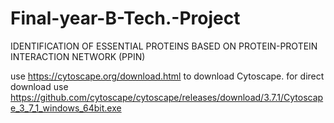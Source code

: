 # Final-year-B-Tech.-Project
IDENTIFICATION OF ESSENTIAL PROTEINS BASED ON PROTEIN-PROTEIN INTERACTION NETWORK (PPIN)

use https://cytoscape.org/download.html to download Cytoscape.
 for direct download use https://github.com/cytoscape/cytoscape/releases/download/3.7.1/Cytoscape_3_7_1_windows_64bit.exe
